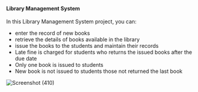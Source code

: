 <h4> Library Management System </h4>

<p>In this Library Management System project, you can: </p>
<ul>
    <li>enter the record of new books</li>
    <li>retrieve the details of books available in the library</li>
    <li>issue the books to the students and maintain their records</li>
    <li>Late fine is charged for students who returns the issued books after the due date</li>
    <li>Only one book is issued to students</li>
    <li>New book is not issued to students those not returned the last book</li>
</ul>

![Screenshot (410)](https://user-images.githubusercontent.com/43209472/93245763-6557ad80-f7a9-11ea-84a2-0cffc1519431.png)
